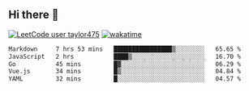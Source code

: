 ## Hi there 👋

[![LeetCode user taylor475](https://img.shields.io/badge/dynamic/json?style=for-the-badge&labelColor=black&color=%23ffa116&label=Solved&query=solvedOverTotal&url=https%3A%2F%2Fleetcode-badge.vercel.app%2Fapi%2Fusers%2Ftaylor475&logo=leetcode&logoColor=yellow)](https://leetcode.com/taylor475/)
[![wakatime](https://wakatime.com/badge/user/8c6aced9-f66a-452f-8802-5d7239ce5c50.svg)](https://wakatime.com/@8c6aced9-f66a-452f-8802-5d7239ce5c50)

<!--START_SECTION:waka-->

```txt
Markdown     7 hrs 53 mins   ████████████████▒░░░░░░░░   65.65 %
JavaScript   2 hrs           ████▒░░░░░░░░░░░░░░░░░░░░   16.70 %
Go           45 mins         █▓░░░░░░░░░░░░░░░░░░░░░░░   06.29 %
Vue.js       34 mins         █▒░░░░░░░░░░░░░░░░░░░░░░░   04.84 %
YAML         32 mins         █░░░░░░░░░░░░░░░░░░░░░░░░   04.57 %
```

<!--END_SECTION:waka-->

<!--
**taylor475/taylor475** is a _special_ repository because its `README.md` (this file) appears on your GitHub profile.
